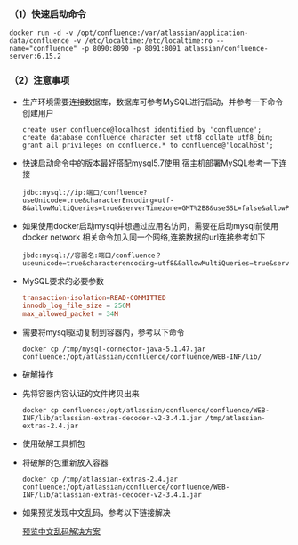 ### （1）快速启动命令

```shell
docker run -d -v /opt/confluence:/var/atlassian/application-data/confluence -v /etc/localtime:/etc/localtime:ro --name="confluence" -p 8090:8090 -p 8091:8091 atlassian/confluence-server:6.15.2
```

### （2）注意事项

- 生产环境需要连接数据库，数据库可参考MySQL进行启动，并参考一下命令创建用户

  ```shell
  create user confluence@localhost identified by 'confluence';
  create database confluence character set utf8 collate utf8_bin;
  grant all privileges on confluence.* to confluence@'localhost';
  ```

- 快速启动命令中的版本最好搭配mysql5.7使用,宿主机部署MySQL参考一下连接

  ```shell
  jdbc:mysql://ip:端口/confluence?useUnicode=true&characterEncoding=utf-8&allowMultiQueries=true&serverTimezone=GMT%2B8&useSSL=false&allowPublicKeyRetrieval=true
  ```

  

- 如果使用docker启动mysql并想通过应用名访问，需要在启动mysql前使用  docker network 相关命令加入同一个网络,连接数据的url连接参考如下

  ```shell
  jbdc:mysql://容器名:端口/confluence？useunicode=true&characterencoding=utf8&&allowMultiQueries=true&serverTimezone=GMT%2B8&useSSL=false&allowPublicKeyRetrieval=true
  ```

- MySQL要求的必要参数

  ```conf
  transaction-isolation=READ-COMMITTED
  innodb_log_file_size = 256M
  max_allowed_packet = 34M
  ```

  

- 需要将mysql驱动复制到容器内，参考以下命令

  ```shell
  docker cp /tmp/mysql-connector-java-5.1.47.jar confluence:/opt/atlassian/confluence/confluence/WEB-INF/lib/
  ```

-  破解操作

  - 先将容器内容认证的文件拷贝出来

    ```shell
    docker cp confluence:/opt/atlassian/confluence/confluence/WEB-INF/lib/atlassian-extras-decoder-v2-3.4.1.jar /tmp/atlassian-extras-2.4.jar
    ```

  - 使用破解工具抓包

  - 将破解的包重新放入容器

    ```shell
    docker cp /tmp/atlassian-extras-2.4.jar confluence:/opt/atlassian/confluence/confluence/WEB-INF/lib/atlassian-extras-decoder-v2-3.4.1.jar
    ```

- 如果预览发现中文乱码，参考以下链接解决

  [预览中文乱码解决方案](https://confluence.atlassian.com/confkb/the-text-in-a-powerpoint-excel-or-word-document-looks-different-when-using-the-viewfile-macro-200213562.html)


